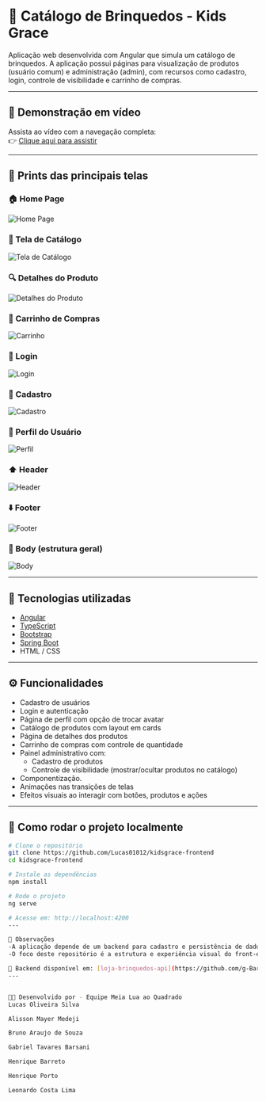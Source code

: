 # 🧸 Catálogo de Brinquedos - Kids Grace

Aplicação web desenvolvida com Angular que simula um catálogo de brinquedos. A aplicação possui páginas para visualização de produtos (usuário comum) e administração (admin), com recursos como cadastro, login, controle de visibilidade e carrinho de compras.

---

## 🎥 Demonstração em vídeo

Assista ao vídeo com a navegação completa:  
👉 [Clique aqui para assistir](https://youtu.be/iLZ5pZadPIo)

---

## 📸 Prints das principais telas

### 🏠 Home Page  
![Home Page](https://raw.githubusercontent.com/Lucas01012/kidsgrace-frontend/main/Imagens%20KidsGrace/Home%20page.png)

### 🧸 Tela de Catálogo  
![Tela de Catálogo](https://raw.githubusercontent.com/Lucas01012/kidsgrace-frontend/main/Imagens%20KidsGrace/Tela%20de%20catalogo.png)

### 🔍 Detalhes do Produto  
![Detalhes do Produto](https://raw.githubusercontent.com/Lucas01012/kidsgrace-frontend/main/Imagens%20KidsGrace/Detalhes%20do%20produto.png)

### 🛒 Carrinho de Compras  
![Carrinho](https://raw.githubusercontent.com/Lucas01012/kidsgrace-frontend/main/Imagens%20KidsGrace/Carrinho.png)

### 🔐 Login  
![Login](https://raw.githubusercontent.com/Lucas01012/kidsgrace-frontend/main/Imagens%20KidsGrace/Login.png)

### 🧑 Cadastro  
![Cadastro](https://raw.githubusercontent.com/Lucas01012/kidsgrace-frontend/main/Imagens%20KidsGrace/cadastro.png)

### 👤 Perfil do Usuário  
![Perfil](https://raw.githubusercontent.com/Lucas01012/kidsgrace-frontend/main/Imagens%20KidsGrace/Perfil.png)

### ⬆️ Header  
![Header](https://raw.githubusercontent.com/Lucas01012/kidsgrace-frontend/main/Imagens%20KidsGrace/Header.png)

### ⬇️ Footer  
![Footer](https://raw.githubusercontent.com/Lucas01012/kidsgrace-frontend/main/Imagens%20KidsGrace/Footer.png)

### 🧍 Body (estrutura geral)  
![Body](https://raw.githubusercontent.com/Lucas01012/kidsgrace-frontend/main/Imagens%20KidsGrace/Body.png)


---

## 🚀 Tecnologias utilizadas

- [Angular](https://angular.io/)
- [TypeScript](https://www.typescriptlang.org/)
- [Bootstrap](https://getbootstrap.com/)
- [Spring Boot](https://spring.io/projects/spring-boot)
- HTML / CSS

---

## ⚙️ Funcionalidades

- Cadastro de usuários
- Login e autenticação
- Página de perfil com opção de trocar avatar
- Catálogo de produtos com layout em cards
- Página de detalhes dos produtos
- Carrinho de compras com controle de quantidade
- Painel administrativo com:
  - Cadastro de produtos
  - Controle de visibilidade (mostrar/ocultar produtos no catálogo)
- Componentização.
- Animações nas transições de telas
- Efeitos visuais ao interagir com botões, produtos e ações

---

## 🧪 Como rodar o projeto localmente

```bash
# Clone o repositório
git clone https://github.com/Lucas01012/kidsgrace-frontend
cd kidsgrace-frontend

# Instale as dependências
npm install

# Rode o projeto
ng serve

# Acesse em: http://localhost:4200
---

📌 Observações
-A aplicação depende de um backend para cadastro e persistência de dados.
-O foco deste repositório é a estrutura e experiência visual do front-end.

🔗 Backend disponível em: [loja-brinquedos-api](https://github.com/g-Barsani/loja-brinquedos-api)
---


👨‍💻 Desenvolvido por - Equipe Meia Lua ao Quadrado
Lucas Oliveira Silva

Alisson Mayer Medeji

Bruno Araujo de Souza

Gabriel Tavares Barsani

Henrique Barreto

Henrique Porto

Leonardo Costa Lima
